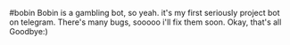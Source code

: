 #bobin
Bobin is a gambling bot, so yeah. it's my first seriously project bot on telegram.
There's many bugs, sooooo i'll fix them soon.
Okay, that's all
Goodbye:)
